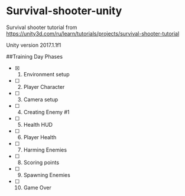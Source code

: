 # Survival-shooter-unity
Survival shooter tutorial from https://unity3d.com/ru/learn/tutorials/projects/survival-shooter-tutorial

Unity version 2017.1.1f1

##Training Day Phases

- [x] 01. Environment setup
- [ ] 02. Player Character
- [ ] 03. Camera setup
- [ ] 04. Creating Enemy #1
- [ ] 05. Health HUD
- [ ] 06. Player Health
- [ ] 07. Harming Enemies
- [ ] 08. Scoring points
- [ ] 09. Spawning Enemies
- [ ] 10. Game Over
